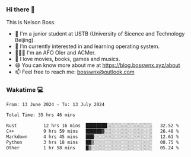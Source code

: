 ### Hi there 👋

<!--
**bosswnx/bosswnx** is a ✨ _special_ ✨ repository because its `README.md` (this file) appears on your GitHub profile.

Here are some ideas to get you started:

- 🔭 I’m currently working on ...
- 🌱 I’m currently learning ...
- 👯 I’m looking to collaborate on ...
- 🤔 I’m looking for help with ...
- 💬 Ask me about ...
- 📫 How to reach me: ...
- 😄 Pronouns: ...
- ⚡ Fun fact: ...
-->

This is Nelson Boss.

- 🏫 I'm a junior student at USTB (University of Sicence and Technology Beijing).
- 🌱 I’m currently interested in and learning operating system.
- 🧑🏻‍💻 I'm an AFO OIer and ACMer.
- 🥰 I love movies, books, games and musics.
- 😄 You can know more about me at https://blog.bosswnx.xyz/about
- 📫 Feel free to reach me: bosswnx@outlook.com

### Wakatime 💻

<!--START_SECTION:waka-->

```txt
From: 13 June 2024 - To: 13 July 2024

Total Time: 35 hrs 46 mins

Rust          12 hrs 16 mins  ████████░░░░░░░░░░░░░░░░░   32.52 %
C++           9 hrs 59 mins   ██████▓░░░░░░░░░░░░░░░░░░   26.48 %
Markdown      4 hrs 45 mins   ███░░░░░░░░░░░░░░░░░░░░░░   12.61 %
Python        3 hrs 18 mins   ██▒░░░░░░░░░░░░░░░░░░░░░░   08.75 %
Other         1 hr 58 mins    █▒░░░░░░░░░░░░░░░░░░░░░░░   05.24 %
```

<!--END_SECTION:waka-->
